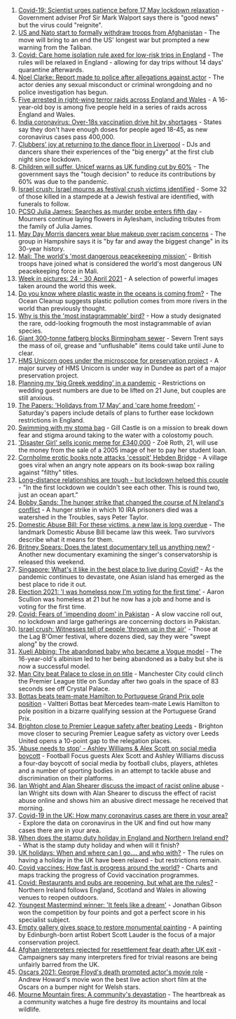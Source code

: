 1. [Covid-19: Scientist urges patience before 17 May lockdown relaxation](https://www.bbc.co.uk/news/uk-56955105) - Government adviser Prof Sir Mark Walport says there is "good news" but the virus could "reignite".
2. [US and Nato start to formally withdraw troops from Afghanistan](https://www.bbc.co.uk/news/world-us-canada-56955702) - The move will bring to an end the US' longest war but prompted a new warning from the Taliban.
3. [Covid: Care home isolation rule axed for low-risk trips in England](https://www.bbc.co.uk/news/uk-56951974) - The rules will be relaxed in England - allowing for day trips without 14 days' quarantine afterwards.
4. [Noel Clarke: Report made to police after allegations against actor](https://www.bbc.co.uk/news/entertainment-arts-56956429) - The actor denies any sexual misconduct or criminal wrongdoing and no police investigation has begun.
5. [Five arrested in right-wing terror raids across England and Wales](https://www.bbc.co.uk/news/uk-england-leeds-56955711) - A 16-year-old boy is among five people held in a series of raids across England and Wales.
6. [India coronavirus: Over-18s vaccination drive hit by shortages](https://www.bbc.co.uk/news/world-asia-india-56345591) - States say they don't have enough doses for people aged 18-45, as new coronavirus cases pass 400,000.
7. [Clubbers' joy at returning to the dance floor in Liverpool](https://www.bbc.co.uk/news/uk-england-merseyside-56956244) - DJs and dancers share their experiences of the "big energy" at the first club night since lockdown.
8. [Children will suffer, Unicef warns as UK funding cut by 60%](https://www.bbc.co.uk/news/uk-56957577) - The government says the "tough decision" to reduce its contributions by 60% was due to the pandemic.
9. [Israel crush: Israel mourns as festival crush victims identified](https://www.bbc.co.uk/news/world-middle-east-56955396) - Some 32 of those killed in a stampede at a Jewish festival are identified, with funerals to follow.
10. [PCSO Julia James: Searches as murder probe enters fifth day](https://www.bbc.co.uk/news/uk-england-kent-56955923) - Mourners continue laying flowers in Aylesham, including tributes from the family of Julia James.
11. [May Day Morris dancers wear blue makeup over racism concerns](https://www.bbc.co.uk/news/uk-england-hampshire-56956071) - The group in Hampshire says it is "by far and away the biggest change" in its 30-year history.
12. [Mali: The world's 'most dangerous peacekeeping mission'](https://www.bbc.co.uk/news/world-africa-56949408) - British troops have joined what is considered the world's most dangerous UN peacekeeping force in Mali.
13. [Week in pictures: 24 - 30 April 2021](https://www.bbc.co.uk/news/in-pictures-56931344) - A selection of powerful images taken around the world this week.
14. [Do you know where plastic waste in the oceans is coming from?](https://www.bbc.co.uk/news/science-environment-56937300) - The Ocean Cleanup suggests plastic pollution comes from more rivers in the world than previously thought.
15. [Why is this the 'most instagrammable' bird?](https://www.bbc.co.uk/news/science-environment-56946165) - How a study designated the rare, odd-looking frogmouth the most instagrammable of avian species.
16. [Giant 300-tonne fatberg blocks Birmingham sewer](https://www.bbc.co.uk/news/uk-england-birmingham-56952152) - Severn Trent says the mass of oil, grease and "unflushable" items could take until June to clear.
17. [HMS Unicorn goes under the microscope for preservation project](https://www.bbc.co.uk/news/uk-scotland-tayside-central-56818539) - A major survey of HMS Unicorn is under way in Dundee as part of a major preservation project.
18. [Planning my 'big Greek wedding' in a pandemic](https://www.bbc.co.uk/news/uk-england-london-56913278) - Restrictions on wedding guest numbers are due to be lifted on 21 June, but couples are still anxious.
19. [The Papers: 'Holidays from 17 May' and 'care home freedom'](https://www.bbc.co.uk/news/blogs-the-papers-56952475) - Saturday's papers include details of plans to further ease lockdown restrictions in England.
20. [Swimming with my stoma bag](https://www.bbc.co.uk/news/uk-56936346) - Gill Castle is on a mission to break down fear and stigma around taking to the water with a colostomy pouch.
21. ['Disaster Girl' sells iconic meme for £340,000](https://www.bbc.co.uk/news/world-us-canada-56948514) - Zoë Roth, 21, will use the money from the sale of a 2005 image of her to pay her student loan.
22. [Cornholme erotic books note attacks 'cesspit' Hebden Bridge](https://www.bbc.co.uk/news/uk-england-leeds-56948184) - A village goes viral when an angry note appears on its book-swap box railing against "filthy" titles.
23. [Long-distance relationships are tough - but lockdown helped this couple](https://www.bbc.co.uk/news/uk-56762942) - "In the first lockdown we couldn't see each other. This is round two, just an ocean apart."
24. [Bobby Sands: The hunger strike that changed the course of N Ireland's conflict](https://www.bbc.co.uk/news/stories-56937259) - A hunger strike in which 10 IRA prisoners died was a watershed in the Troubles, says Peter Taylor.
25. [Domestic Abuse Bill: For these victims, a new law is long overdue](https://www.bbc.co.uk/news/uk-56945169) - The landmark Domestic Abuse Bill became law this week. Two survivors describe what it means for them.
26. [Britney Spears: Does the latest documentary tell us anything new?](https://www.bbc.co.uk/news/entertainment-arts-56801778) - Another new documentary examining the singer's conservatorship is released this weekend.
27. [Singapore: What's it like in the best place to live during Covid?](https://www.bbc.co.uk/news/world-asia-56939261) - As the pandemic continues to devastate, one Asian island has emerged as the best place to ride it out.
28. [Election 2021: 'I was homeless now I'm voting for the first time'](https://www.bbc.co.uk/news/uk-england-tyne-56860231) - Aaron Scullion was homeless at 21 but he now has a job and home and is voting for the first time.
29. [Covid: Fears of 'impending doom' in Pakistan](https://www.bbc.co.uk/news/world-asia-56888541) - A slow vaccine roll out, no lockdown and large gatherings are concerning doctors in Pakistan.
30. [Israel crush: Witnesses tell of people 'thrown up in the air'](https://www.bbc.co.uk/news/world-middle-east-56940704) - Those at the Lag B'Omer festival, where dozens died, say they were "swept along" by the crowd.
31. [Xueli Abbing: The abandoned baby who became a Vogue model](https://www.bbc.co.uk/news/world-asia-china-56464881) - The 16-year-old's albinism led to her being abandoned as a baby but she is now a successful model.
32. [Man City beat Palace to close in on title](https://www.bbc.co.uk/sport/football/56869463) - Manchester City could clinch the Premier League title on Sunday after two goals in the space of 83 seconds see off Crystal Palace.
33. [Bottas beats team-mate Hamilton to Portuguese Grand Prix pole position](https://www.bbc.co.uk/sport/formula1/56957669) - Valtteri Bottas beat Mercedes team-mate Lewis Hamilton to pole position in a bizarre qualifying session at the Portuguese Grand Prix.
34. [Brighton close to Premier League safety after beating Leeds](https://www.bbc.co.uk/sport/football/56869466) - Brighton move closer to securing Premier League safety as victory over Leeds United opens a 10-point gap to the relegation places.
35. ['Abuse needs to stop' - Ashley Williams & Alex Scott on social media boycott](https://www.bbc.co.uk/sport/av/football/56956918) - Football Focus guests Alex Scott and Ashley Williams discuss a four-day boycott of social media by football clubs, players, athletes and a number of sporting bodies in an attempt to tackle abuse and discrimination on their platforms.
36. [Ian Wright and Alan Shearer discuss the impact of racist online abuse](https://www.bbc.co.uk/sport/av/football/56949358) - Ian Wright sits down with Alan Shearer to discuss the effect of racist abuse online and shows him an abusive direct message he received that morning.
37. [Covid-19 in the UK: How many coronavirus cases are there in your area?](https://www.bbc.co.uk/news/uk-51768274) - Explore the data on coronavirus in the UK and find out how many cases there are in your area.
38. [When does the stamp duty holiday in England and Northern Ireland end?](https://www.bbc.co.uk/news/business-53319433) - What is the stamp duty holiday and when will it finish?
39. [UK holidays: When and where can I go.... and who with?](https://www.bbc.co.uk/news/explainers-52646738) - The rules on having a holiday in the UK have been relaxed - but restrictions remain.
40. [Covid vaccines: How fast is progress around the world?](https://www.bbc.co.uk/news/world-56237778) - Charts and maps tracking the progress of Covid vaccination programmes.
41. [Covid: Restaurants and pubs are reopening, but what are the rules?](https://www.bbc.co.uk/news/business-52977388) - Northern Ireland follows England, Scotland and Wales in allowing venues to reopen outdoors.
42. [Youngest Mastermind winner: 'It feels like a dream'](https://www.bbc.co.uk/news/uk-56900431) - Jonathan Gibson won the competition by four points and got a perfect score in his specialist subject.
43. [Empty gallery gives space to restore monumental painting](https://www.bbc.co.uk/news/uk-scotland-56900966) - A painting by Edinburgh-born artist Robert Scott Lauder is the focus of a major conservation project.
44. [Afghan interpreters rejected for resettlement fear death after UK exit](https://www.bbc.co.uk/news/world-asia-56831875) - Campaigners say many interpreters fired for trivial reasons are being unfairly barred from the UK.
45. [Oscars 2021: George Floyd's death prompted actor's movie role](https://www.bbc.co.uk/news/uk-wales-56878743) - Andrew Howard's movie won the best live action short film at the Oscars on a bumper night for Welsh stars.
46. [Mourne Mountain fires: A community's devastation](https://www.bbc.co.uk/news/uk-northern-ireland-56879021) - The heartbreak as a community watches a huge fire destroy its mountains and local wildlife.
